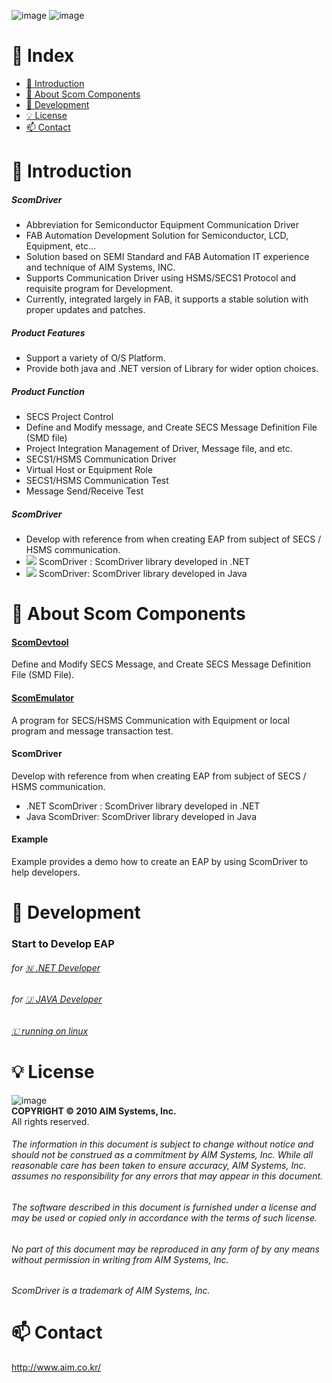 ![image](https://user-images.githubusercontent.com/102704655/161009188-40bca8ea-5039-4174-9bff-25e8a5c5c993.png)
![image](https://user-images.githubusercontent.com/102704655/161009152-fc89a509-deac-4bdf-b9f1-f252c892f646.png)


# 📌 Index
* [📖 Introduction](#-Introduction)
* [🔎 About Scom Components](#-about-scom-components)
* [📑 Development](#-Development)
* [💡 License](#-License)
* [📫 Contact](#-Contact)


# 📖 Introduction
##### ScomDriver 
* Abbreviation for Semiconductor Equipment Communication Driver
* FAB Automation Development Solution for Semiconductor, LCD, Equipment, etc…
* Solution based on SEMI Standard and FAB Automation IT experience and technique of AIM Systems, INC.
* Supports Communication Driver using HSMS/SECS1 Protocol and requisite program for Development.
* Currently, integrated largely in FAB, it supports a stable solution with proper updates and patches.

##### Product Features 
* Support a variety of O/S Platform.
* Provide both java and .NET version of Library for wider option choices.

##### Product Function
* SECS Project Control
* Define and Modify message, and Create SECS Message Definition File (SMD file)
* Project Integration Management of Driver, Message file, and etc.
* SECS1/HSMS Communication Driver
* Virtual Host or Equipment Role 
* SECS1/HSMS Communication Test 
* Message Send/Receive Test 

##### ScomDriver
* Develop with reference from when creating EAP from subject of SECS / HSMS communication.
* <img src="https://img.shields.io/badge/-C%23-000000?logo=Csharp&style=flat"> ScomDriver : ScomDriver library developed in .NET
* <img src="https://img.shields.io/badge/java-007396?style=for-the-badge&logo=java&logoColor=white"> ScomDriver: ScomDriver library developed in Java

# 🔎 About Scom Components
#### [ScomDevtool](./documents/devtool.md)  
Define and Modify SECS Message, and Create SECS Message Definition File (SMD File).

#### [ScomEmulator](./documents/emulator.md)  
A program for SECS/HSMS Communication with Equipment or local program and message transaction test.

#### ScomDriver  
Develop with reference from when creating EAP from subject of SECS / HSMS communication.
* .NET ScomDriver : ScomDriver library developed in .NET
* Java ScomDriver: ScomDriver library developed in Java

#### Example  
Example provides a demo how to create an EAP by using ScomDriver to help developers.


# 📑 Development
### Start to Develop EAP  
###### for [🇳  .NET Developer](./documents/dotnetdev.md)
###### for [🇯  JAVA Developer](./documents/javadev.md)

###### [🇱 running on linux](./sample/Linux_run_env/readme.md)

# 💡 License
![image](https://user-images.githubusercontent.com/102704655/161007121-8da3684a-c5bc-4bc6-8247-6ea363a340eb.png)  
**COPYRIGHT © 2010 AIM Systems, Inc.**  
All rights reserved.

###### The information in this document is subject to change without notice and should not be construed as a commitment by AIM Systems, Inc. While all reasonable care has been taken to ensure accuracy, AIM Systems, Inc. assumes no responsibility for any errors that may appear in this document.
###### The software described in this document is furnished under a license and may be used or copied only in accordance with the terms of such license.
###### No part of this document may be reproduced in any form of by any means without permission in writing from AIM Systems, Inc.
###### ScomDriver is a trademark of AIM Systems, Inc.


# 📫 Contact
http://www.aim.co.kr/
